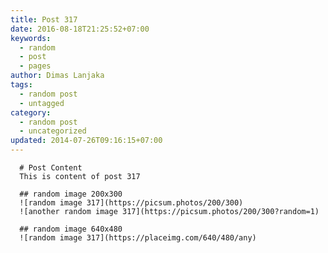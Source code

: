 ```yaml
---
title: Post 317
date: 2016-08-18T21:25:52+07:00
keywords:
  - random
  - post
  - pages
author: Dimas Lanjaka
tags:
  - random post
  - untagged
category:
  - random post
  - uncategorized
updated: 2014-07-26T09:16:15+07:00
---
```


      # Post Content
      This is content of post 317

      ## random image 200x300
      ![random image 317](https://picsum.photos/200/300)
      ![another random image 317](https://picsum.photos/200/300?random=1)

      ## random image 640x480
      ![random image 317](https://placeimg.com/640/480/any)
      